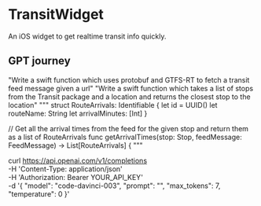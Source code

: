 # TransitWidget
An iOS widget to get realtime transit info quickly.


## GPT journey

"Write a swift function which uses protobuf and GTFS-RT to fetch a transit feed message given a url"
"Write a swift function which takes a list of stops from the Transit package and a location and returns the closest stop to the location"
"""
struct RouteArrivals: Identifiable {
    let id = UUID()
    let routeName: String
    let arrivalMinutes: [Int]
}

// Get all the arrival times from the feed for the given stop and return them as a list of RouteArrivals
func getArrivalTimes(stop: Stop, feedMessage: FeedMessage) -> List[RouteArrivals] {
"""

curl https://api.openai.com/v1/completions \
  -H 'Content-Type: application/json' \
  -H 'Authorization: Bearer YOUR_API_KEY' \
  -d '{
  "model": "code-davinci-003",
  "prompt": "",
  "max_tokens": 7,
  "temperature": 0
}'
